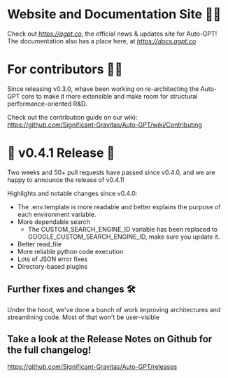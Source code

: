 # Website and Documentation Site 📰📖
Check out *https://agpt.co*, the official news & updates site for Auto-GPT!
The documentation also has a place here, at *https://docs.agpt.co*

# For contributors 👷🏼
Since releasing v0.3.0, whave been working on re-architecting the Auto-GPT core to make it more extensible and make room for structural performance-oriented R&D.

Check out the contribution guide on our wiki:
https://github.com/Significant-Gravitas/Auto-GPT/wiki/Contributing

# 🚀 v0.4.1 Release 🚀
Two weeks and 50+ pull requests have passed since v0.4.0, and we are happy to announce the release of v0.4.1!

Highlights and notable changes since v0.4.0:
- The .env.template is more readable and better explains the purpose of each environment variable.
- More dependable search
    - The CUSTOM_SEARCH_ENGINE_ID variable has been replaced to GOOGLE_CUSTOM_SEARCH_ENGINE_ID, make sure you update it.
- Better read_file
- More reliable python code execution
- Lots of JSON error fixes
- Directory-based plugins

## Further fixes and changes 🛠️
Under the hood, we've done a bunch of work improving architectures and streamlining code. Most of that won't be user-visible

## Take a look at the Release Notes on Github for the full changelog!
https://github.com/Significant-Gravitas/Auto-GPT/releases
